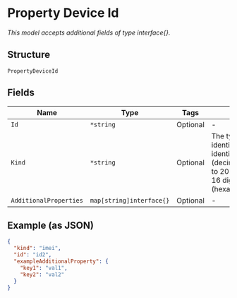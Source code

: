 
# Property Device Id

*This model accepts additional fields of type interface{}.*

## Structure

`PropertyDeviceId`

## Fields

| Name | Type | Tags | Description |
|  --- | --- | --- | --- |
| `Id` | `*string` | Optional | - |
| `Kind` | `*string` | Optional | The type of the device identifier. Valid types of identifiers are:ESN (decimal),EID,ICCID (up to 20 digits),IMEI (up to 16 digits),MDN,MEID (hexadecimal),MSISDN. |
| `AdditionalProperties` | `map[string]interface{}` | Optional | - |

## Example (as JSON)

```json
{
  "kind": "imei",
  "id": "id2",
  "exampleAdditionalProperty": {
    "key1": "val1",
    "key2": "val2"
  }
}
```

